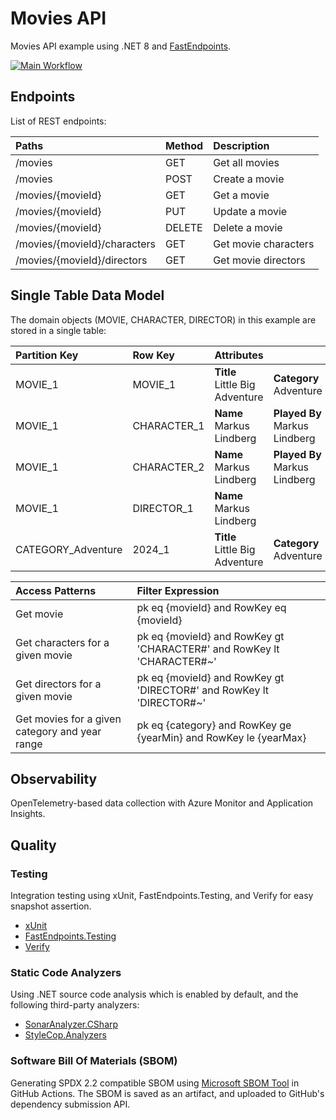 # Movies API

Movies API example using .NET 8 and [FastEndpoints](https://fast-endpoints.com/).

[![Main Workflow](https://github.com/markuslindberg/azure-dotnet-movie-api-example/actions/workflows/pipeline.yml/badge.svg)](https://github.com/markuslindberg/azure-dotnet-movie-api-example/actions/workflows/pipeline.yml)

## Endpoints

List of REST endpoints:

| Paths | Method | Description|
| :---  | :---   | :---       |
|/movies|GET|Get all movies|
|/movies|POST|Create a movie|
|/movies/{movieId}|GET|Get a movie|
|/movies/{movieId}|PUT|Update a movie|
|/movies/{movieId}|DELETE|Delete a movie|
|/movies/{movieId}/characters|GET|Get movie characters|
|/movies/{movieId}/directors|GET|Get movie directors|

## Single Table Data Model

The domain objects (MOVIE, CHARACTER, DIRECTOR) in this example are stored in a single table:

| Partition Key | Row Key       | Attributes | | | | | |
| :---          | :---          | :---       | :--- | :--- | :--- | :--- | :--- |
| MOVIE_1 | MOVIE_1 | <b>Title</b><br>Little Big Adventure | <b>Category</b><br>Adventure | <b>Year</b><br>2024 | <b>Runtime</b><br>120 | <b>Rating</b><br>7.5 | <b>MovieId</b><br>1 |
| MOVIE_1 | CHARACTER_1 | <b>Name</b><br>Markus Lindberg | <b>Played By</b><br>Markus Lindberg | <b>Role</b><br>Protagonist | | | <b>CharacterId</b><br>1 |
| MOVIE_1 | CHARACTER_2 | <b>Name</b><br>Markus Lindberg | <b>Played By</b><br>Markus Lindberg | <b>Role</b><br>Antagonist | | | <b>CharacterId</b><br>2 |
| MOVIE_1 | DIRECTOR_1 | <b>Name</b><br>Markus Lindberg | | | | | <b>DirectorId</b><br>1 |
| CATEGORY_Adventure | 2024_1 | <b>Title</b><br>Little Big Adventure | <b>Category</b><br>Adventure | <b>Year</b><br>2024 | <b>Runtime</b><br>120 | <b>Rating</b><br>7.5 | <b>MovieId</b><br>1 |

| Access Patterns                   | Filter Expression |
| :---                              | :--- |
| Get movie                         | pk eq {movieId} and RowKey eq {movieId} |
| Get characters for a given movie  | pk eq {movieId} and RowKey gt 'CHARACTER#' and RowKey lt 'CHARACTER#~' |
| Get directors for a given movie   | pk eq {movieId} and RowKey gt 'DIRECTOR#' and RowKey lt 'DIRECTOR#~' |
| Get movies for a given category and year range | pk eq {category} and RowKey ge {yearMin} and RowKey le {yearMax} |

## Observability
OpenTelemetry-based data collection with Azure Monitor and Application Insights.

## Quality

### Testing
Integration testing using xUnit, FastEndpoints.Testing, and Verify for easy snapshot assertion.

* [xUnit](https://xunit.net/)
* [FastEndpoints.Testing](https://fast-endpoints.com/docs/integration-unit-testing#integration-testing)
* [Verify](https://github.com/VerifyTests/Verify)

### Static Code Analyzers
Using .NET source code analysis which is enabled by default, and the following third-party analyzers:

* [SonarAnalyzer.CSharp](https://github.com/SonarSource/sonar-dotnet)
* [StyleCop.Analyzers](https://github.com/DotNetAnalyzers/StyleCopAnalyzers)

### Software Bill Of Materials (SBOM)
Generating SPDX 2.2 compatible SBOM using [Microsoft SBOM Tool](https://github.com/microsoft/sbom-tool) in GitHub Actions. The SBOM is saved as an artifact, and uploaded to GitHub's dependency submission API.